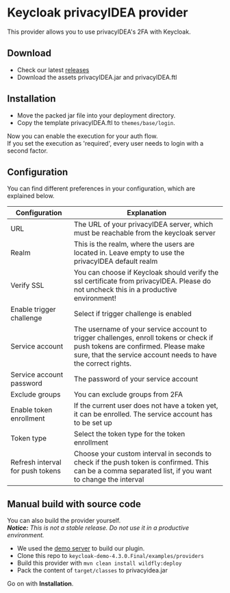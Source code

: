 # Keycloak privacyIDEA provider

This provider allows you to use privacyIDEA's 2FA with Keycloak.

## Download

* Check our latest [releases](https://github.com/privacyidea/keycloak-provider/releases)
* Download the assets privacyIDEA.jar and privacyIDEA.ftl

## Installation

* Move the packed jar file into your deployment directory.  
* Copy the template privacyIDEA.ftl to `themes/base/login`.

Now you can enable the execution for your auth flow.  
If you set the execution as 'required', every user needs to login with a second factor.

## Configuration

You can find different preferences in your configuration, which are explained below.

| Configuration | Explanation |
| ----- | ----- |
| URL | The URL of your privacyIDEA server, which must be reachable from the keycloak server |
| Realm | This is the realm, where the users are located in. Leave empty to use the privacyIDEA default realm|
| Verify SSL | You can choose if Keycloak should verify the ssl certificate from privacyIDEA. Please do not uncheck this in a productive environment! |
| Enable trigger challenge | Select if trigger challenge is enabled |
| Service account | The username of your service account to trigger challenges, enroll tokens or check if push tokens are confirmed. Please make sure, that the service account needs to have the correct rights. |
| Service account password | The password of your service account |
| Exclude groups | You can exclude groups from 2FA |
| Enable token enrollment | If the current user does not have a token yet, it can be enrolled. The service account has to be set up |
| Token type | Select the token type for the token enrollment |
| Refresh interval for push tokens | Choose your custom interval in seconds to check if the push token is confirmed. This can be a comma separated list, if you want to change the interval |

## Manual build with source code

You can also build the provider yourself.  
***Notice:** This is not a stable release. Do not use it in a productive environment.*

* We used the [demo server](https://www.keycloak.org/archive/downloads-4.3.0.html) to build our plugin.
* Clone this repo to `keycloak-demo-4.3.0.Final/examples/providers`
* Build this provider with `mvn clean install wildfly:deploy`
* Pack the content of `target/classes` to privacyidea.jar

Go on with **Installation**.